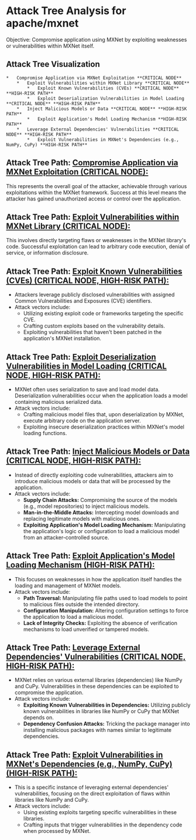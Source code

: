 # Attack Tree Analysis for apache/mxnet

Objective: Compromise application using MXNet by exploiting weaknesses or vulnerabilities within MXNet itself.

## Attack Tree Visualization

```
*   Compromise Application via MXNet Exploitation **CRITICAL NODE**
    *   Exploit Vulnerabilities within MXNet Library **CRITICAL NODE**
        *   Exploit Known Vulnerabilities (CVEs) **CRITICAL NODE** **HIGH-RISK PATH**
        *   Exploit Deserialization Vulnerabilities in Model Loading **CRITICAL NODE** **HIGH-RISK PATH**
    *   Inject Malicious Models or Data **CRITICAL NODE** **HIGH-RISK PATH**
        *   Exploit Application's Model Loading Mechanism **HIGH-RISK PATH**
    *   Leverage External Dependencies' Vulnerabilities **CRITICAL NODE** **HIGH-RISK PATH**
        *   Exploit Vulnerabilities in MXNet's Dependencies (e.g., NumPy, CuPy) **HIGH-RISK PATH**
```


## Attack Tree Path: [Compromise Application via MXNet Exploitation (CRITICAL NODE):](./attack_tree_paths/compromise_application_via_mxnet_exploitation__critical_node_.md)

This represents the overall goal of the attacker, achievable through various exploitations within the MXNet framework. Success at this level means the attacker has gained unauthorized access or control over the application.

## Attack Tree Path: [Exploit Vulnerabilities within MXNet Library (CRITICAL NODE):](./attack_tree_paths/exploit_vulnerabilities_within_mxnet_library__critical_node_.md)

This involves directly targeting flaws or weaknesses in the MXNet library's code. Successful exploitation can lead to arbitrary code execution, denial of service, or information disclosure.

## Attack Tree Path: [Exploit Known Vulnerabilities (CVEs) (CRITICAL NODE, HIGH-RISK PATH):](./attack_tree_paths/exploit_known_vulnerabilities__cves___critical_node__high-risk_path_.md)

*   Attackers leverage publicly disclosed vulnerabilities with assigned Common Vulnerabilities and Exposures (CVE) identifiers.
*   Attack vectors include:
    *   Utilizing existing exploit code or frameworks targeting the specific CVE.
    *   Crafting custom exploits based on the vulnerability details.
    *   Exploiting vulnerabilities that haven't been patched in the application's MXNet installation.

## Attack Tree Path: [Exploit Deserialization Vulnerabilities in Model Loading (CRITICAL NODE, HIGH-RISK PATH):](./attack_tree_paths/exploit_deserialization_vulnerabilities_in_model_loading__critical_node__high-risk_path_.md)

*   MXNet often uses serialization to save and load model data. Deserialization vulnerabilities occur when the application loads a model containing malicious serialized data.
*   Attack vectors include:
    *   Crafting malicious model files that, upon deserialization by MXNet, execute arbitrary code on the application server.
    *   Exploiting insecure deserialization practices within MXNet's model loading functions.

## Attack Tree Path: [Inject Malicious Models or Data (CRITICAL NODE, HIGH-RISK PATH):](./attack_tree_paths/inject_malicious_models_or_data__critical_node__high-risk_path_.md)

*   Instead of directly exploiting code vulnerabilities, attackers aim to introduce malicious models or data that will be processed by the application.
*   Attack vectors include:
    *   **Supply Chain Attacks:** Compromising the source of the models (e.g., model repositories) to inject malicious models.
    *   **Man-in-the-Middle Attacks:** Intercepting model downloads and replacing legitimate models with malicious ones.
    *   **Exploiting Application's Model Loading Mechanism:** Manipulating the application's logic or configuration to load a malicious model from an attacker-controlled source.

## Attack Tree Path: [Exploit Application's Model Loading Mechanism (HIGH-RISK PATH):](./attack_tree_paths/exploit_application's_model_loading_mechanism__high-risk_path_.md)

*   This focuses on weaknesses in how the application itself handles the loading and management of MXNet models.
*   Attack vectors include:
    *   **Path Traversal:**  Manipulating file paths used to load models to point to malicious files outside the intended directory.
    *   **Configuration Manipulation:** Altering configuration settings to force the application to load a malicious model.
    *   **Lack of Integrity Checks:** Exploiting the absence of verification mechanisms to load unverified or tampered models.

## Attack Tree Path: [Leverage External Dependencies' Vulnerabilities (CRITICAL NODE, HIGH-RISK PATH):](./attack_tree_paths/leverage_external_dependencies'_vulnerabilities__critical_node__high-risk_path_.md)

*   MXNet relies on various external libraries (dependencies) like NumPy and CuPy. Vulnerabilities in these dependencies can be exploited to compromise the application.
*   Attack vectors include:
    *   **Exploiting Known Vulnerabilities in Dependencies:** Utilizing publicly known vulnerabilities in libraries like NumPy or CuPy that MXNet depends on.
    *   **Dependency Confusion Attacks:**  Tricking the package manager into installing malicious packages with names similar to legitimate dependencies.

## Attack Tree Path: [Exploit Vulnerabilities in MXNet's Dependencies (e.g., NumPy, CuPy) (HIGH-RISK PATH):](./attack_tree_paths/exploit_vulnerabilities_in_mxnet's_dependencies__e_g___numpy__cupy___high-risk_path_.md)

*   This is a specific instance of leveraging external dependencies' vulnerabilities, focusing on the direct exploitation of flaws within libraries like NumPy and CuPy.
*   Attack vectors include:
    *   Using existing exploits targeting specific vulnerabilities in these libraries.
    *   Crafting inputs that trigger vulnerabilities in the dependency code when processed by MXNet.

